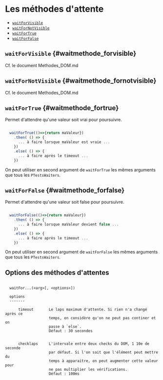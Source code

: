 # Les méthodes d'attente


* [`waitForVisible`](#waitmethode_forvisible)
* [`waitForNotVisible`](#waitmethode_fornotvisible)
* [`waitForTrue`](#waitmethode_fortrue)
* [`waitForFalse`](#waitmethode_forfalse)

## `waitForVisible` {#waitmethode_forvisible}

Cf. le document Methodes_DOM.md

## `waitForNotVisible` {#waitmethode_fornotvisible}

Cf. le document Methodes_DOM.md

## `waitForTrue` {#waitmethode_fortrue}

Permet d'attendre qu'une valeur soit vrai pour poursuivre.

```js

  waitForTrue(()=>{return maValeur})
    .then( () => {
      ... à faire lorsque maValeur est vraie ...
    })
    .else( () => {
      ... à faire après le timeout ...
    })

```

On peut utiliser en second argument de `waitForTrue` les mêmes arguments que tous les `PTestsWaiters`.


## `waitForFalse` {#waitmethode_forfalse}

Permet d'attendre qu'une valeur soit false pour poursuivre.

```js

  waitForFalse(()=>{return maValeur})
    .then( () => {
      ... à faire lorsque maValeur devient false ...
    })
    .else( () => {
      ... à faire après le timeout ...
    })

```

On peut utiliser en second argument de `waitForFalse` les mêmes arguments que tous les `PTestsWaiters`.


## Options des méthodes d'attentes

```

  waitFor...(<arg>[, <options>])

  options
  -------

      timeout       Le laps maximum d'attente. Si rien n'a changé après ce
                    temps, on considère qu'on ne peut pas continer et on
                    passe à `else`.
                    Défaut : 30 secondes


      checklaps     L'intervale entre deux checks du DOM, 1 10e de seconde
                    par défaut. Si l'on sait que l'élément peut mettre du
                    temps à apparaitre, on peut augmenter cette valeur pour
                    ne pas multiplier les vérifications.
                    Défaut : 100ms

```
